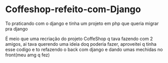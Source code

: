 # Coffeshop-refeito-com-Django
To praticando com o django e tinha um projeto em php que queria migrar pra django

É meio que uma recriação do projeto CoffeShop q tava fazendo com 2 amigos, ai tava querendo uma ideia doq poderia fazer,
aproveitei q tinha esse codigo e to refazendo o back com django e dando umas mechidas no front(meu amg q fez) 
